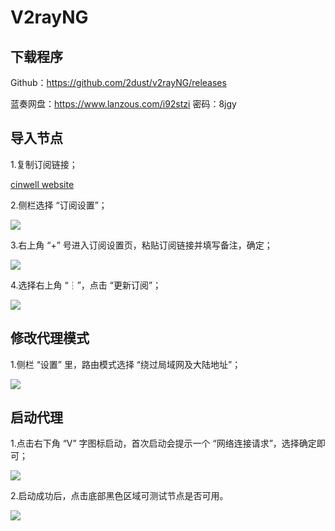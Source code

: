 # V2rayNG

## 下载程序

Github：https://github.com/2dust/v2rayNG/releases

蓝奏网盘：https://www.lanzous.com/i92stzi 密码：8jgy

## 导入节点

1.复制订阅链接；

[cinwell website](/sublink?type=v2ray ':include :type=markdown')

2.侧栏选择 “订阅设置”；

![](../static/images/V2rayNG/2020-02-05192602.jpg)

3.右上角 “+” 号进入订阅设置页，粘贴订阅链接并填写备注，确定；

![](../static/images/V2rayNG/2020-02-05192603.jpg)

4.选择右上角 “┆”，点击 “更新订阅”；

![](../static/images/V2rayNG/2020-02-05192604.jpg)

## 修改代理模式

1.侧栏 “设置” 里，路由模式选择 “绕过局域网及大陆地址”；

![](../static/images/V2rayNG/2020-02-05192605.jpg)

## 启动代理

1.点击右下角 “V” 字图标启动，首次启动会提示一个 “网络连接请求”，选择确定即可；

![](../static/images/V2rayNG/2020-02-05192606.jpg)

2.启动成功后，点击底部黑色区域可测试节点是否可用。

![](../static/images/V2rayNG/2020-02-05192607.jpg)
